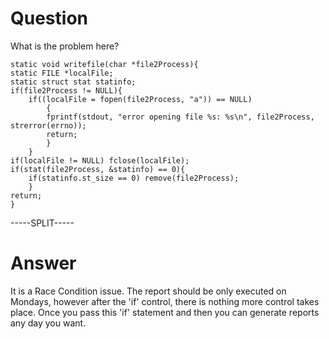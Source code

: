 # Question
 
What is the problem here?
 
```
static void writefile(char *file2Process){
static FILE *localFile;
static struct stat statinfo;
if(file2Process != NULL){
	if((localFile = fopen(file2Process, "a")) == NULL)
		{
		fprintf(stdout, "error opening file %s: %s\n", file2Process, strerror(errno));
		return;
		}
	}
if(localFile != NULL) fclose(localFile);
if(stat(file2Process, &statinfo) == 0){
	if(statinfo.st_size == 0) remove(file2Process);
	}
return;
}
```
 
-----SPLIT-----
 
# Answer

It is a Race Condition issue. The report should be only executed on Mondays, however after the 'if' control, there is nothing more control takes place. Once you pass this 'if' statement and then you can generate reports any day you want.
